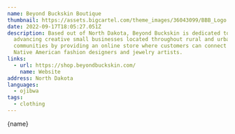 ```yaml
---
name: Beyond Buckskin Boutique
thumbnail: https://assets.bigcartel.com/theme_images/36043099/BBB_Logo.png?auto=format&fit=max&w=400
date: 2022-09-17T18:05:27.051Z
description: Based out of North Dakota, Beyond Buckskin is dedicated to
  advancing creative small businesses located throughout rural and urban
  communities by providing an online store where customers can connect with
  Native American fashion designers and jewelry artists.
links:
  - url: https://shop.beyondbuckskin.com/
    name: Website
address: North Dakota
languages:
  - ojibwa
tags:
  - clothing
---
```


{name}
